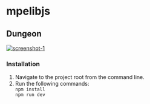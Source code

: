 ﻿# mpelibjs

<h2>Dungeon</h2>

<a href="https://ibb.co/wLh6wTd"><img src="https://i.ibb.co/j5k4Wd8/screenshot-1.png" alt="screenshot-1" border="0"></a>

<h3>Installation</h3>

<ol>
<li>Navigate to the project root from the command line.</li>
<li>
Run the following commands:
<code>
npm install
npm run dev
</code>
</li>
</ol>
